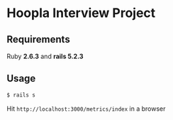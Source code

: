 # Hoopla Interview Project

## Requirements
Ruby **2.6.3** and **rails 5.2.3**

## Usage

```sh
$ rails s
```

Hit `http://localhost:3000/metrics/index` in a browser
